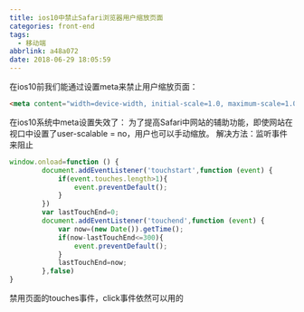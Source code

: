 ```yaml
---
title: ios10中禁止Safari浏览器用户缩放页面
categories: front-end
tags:
  - 移动端
abbrlink: a48a072
date: 2018-06-29 18:05:59
---
```


在ios10前我们能通过设置meta来禁止用户缩放页面：
```html
<meta content="width=device-width, initial-scale=1.0, maximum-scale=1.0, user-scalable=0;" name="viewport" /> 
```

在ios10系统中meta设置失效了： 
为了提高Safari中网站的辅助功能，即使网站在视口中设置了user-scalable = no，用户也可以手动缩放。 
解决方法：监听事件来阻止

```js
window.onload=function () {  
        document.addEventListener('touchstart',function (event) {  
            if(event.touches.length>1){  
                event.preventDefault();  
            }  
        })  
        var lastTouchEnd=0;  
        document.addEventListener('touchend',function (event) {  
            var now=(new Date()).getTime();  
            if(now-lastTouchEnd<=300){  
                event.preventDefault();  
            }  
            lastTouchEnd=now;  
        },false)  
}
```

禁用页面的touches事件，click事件依然可以用的